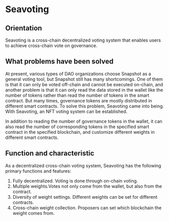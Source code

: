 # Seavoting

## Orientation 

Seavoting is a cross-chain decentralized voting system that enables users to achieve cross-chain vote on governance.

## What problems have been solved

At present, various types of DAO organizations choose Snapshot as a general voting tool, but Snapshot still has many shortcomings. One of them is  that it can only be voted off-chain and cannot be executed on-chain, and another problem is that it can only read the data stored in the wallet like the number of tokens rather than read the number of tokens in the smart contract. But many times, governance tokens are mostly distributed in different smart contracts.
To solve this problem, Seavoting came into being. With Seavoting, an NFT voting system can be established. 

In addition to reading the number of governance tokens in the wallet, it can also read the number of corresponding tokens in the specified smart contract in the specified blockchain, and customize different weights in different smart contracts. 

## Function and characteristic

As a decentralized cross-chain voting system, Seavoting has the following primary functions and features:
1. Fully decentralized. Voting is done through on-chain voting.
2. Multiple weights.Votes not only come from the wallet, but also from the contract.
3. Diversity of weight settings. Different weights can be set for different contracts.
4. Cross-chain weight collection. Proposers can set which blockchain the weight comes from.
